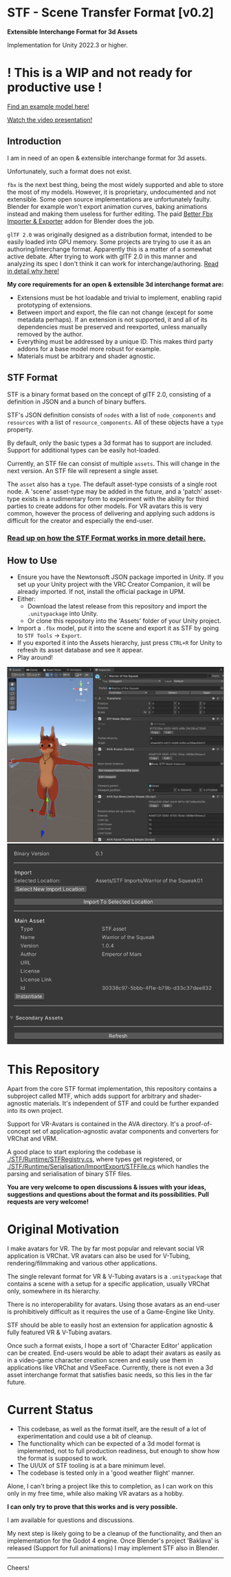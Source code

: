 # STF - Scene Transfer Format [v0.2]
**Extensible Interchange Format for 3d Assets**

Implementation for Unity 2022.3 or higher.

# **! This is a WIP and not ready for productive use !**
[Find an example model here!](https://emperorofmars.itch.io/stf-avatar-showcase)

[Watch the video presentation!](https://www.youtube.com/watch?v=cgY-faQrv78)

## Introduction
I am in need of an open & extensible interchange format for 3d assets.

Unfortunately, such a format does not exist.

`fbx` is the next best thing, being the most widely supported and able to store the most of my models.
However, it is proprietary, undocumented and not extensible. Some open source implementations are unfortunately faulty. Blender for example won't export animation curves, baking animations instead and making them useless for further editing. The paid [Better Fbx Importer & Exporter](https://blendermarket.com/products/better-fbx-importer--exporter) addon for Blender does the job.

`glTF 2.0` was originally designed as a distribution format, intended to be easily loaded into GPU memory. Some projects are trying to use it as an authoring/interchange format. Apparently this is a matter of a somewhat active debate. After trying to work with glTF 2.0 in this manner and analyzing its spec I don't think it can work for interchange/authoring. [Read in detail why here!](./Docs/gltf_fails_as_an_interchange_format.md)

**My core requirements for an open & extensible 3d interchange format are:**
* Extensions must be hot loadable and trivial to implement, enabling rapid prototyping of extensions.
* Between import and export, the file can not change (except for some metadata perhaps). If an extension is not supported, it and all of its dependencies must be preserved and reexported, unless manually removed by the author.
* Everything must be addressed by a unique ID. This makes third party addons for a base model more robust for example.
* Materials must be arbitrary and shader agnostic.

## STF Format
STF is a binary format based on the concept of glTF 2.0, consisting of a definition in JSON and a bunch of binary buffers.

STF's JSON definition consists of `nodes` with a list of `node_components` and `resources` with a list of `resource_components`.
All of these objects have a `type` property.

By default, only the basic types a 3d format has to support are included.
Support for additional types can be easily hot-loaded.

Currently, an STF file can consist of multiple `assets`. This will change in the next version. An STF file will represent a single asset.

The `asset` also has a `type`. The default asset-type consists of a single root node. A 'scene' asset-type may be added in the future, and a 'patch' asset-type exists in a rudimentary form to experiment with the ability for third parties to create addons for other models.
For VR avatars this is very common, however the process of delivering and applying such addons is difficult for the creator and especially the end-user.

### [Read up on how the STF Format works in more detail here.](./Docs/stf_format.md)

## How to Use
- Ensure you have the Newtonsoft JSON package imported in Unity. If you set up your Unity project with the VRC Creator Companion, it will be already imported. If not, install the official package in UPM.
- Either:
	- Download the latest release from this repository and import the `.unitypackage` into Unity.
	- Or clone this repository into the 'Assets' folder of your Unity project.
- Import a `.fbx` model, put it into the scene and export it as STF by going to `STF Tools` → `Export`.
- If you exported it into the Assets hierarchy, just press `CTRL+R` for Unity to refresh its asset database and see it appear.
- Play around!

![Screenshot of an STF model with its authoring components shown in the Unity inspector.](./Docs/Images/scene.png)
![Screenshot of an STF file's inspector in Unity.](./Docs/Images/import_settings.png)

# This Repository
Apart from the core STF format implementation, this repository contains a subproject called MTF, which adds support for arbitrary and shader-agnostic materials. It's independent of STF and could be further expanded into its own project.

Support for VR-Avatars is contained in the AVA directory. It's a proof-of-concept set of application-agnostic avatar components and converters for VRChat and VRM.

A good place to start exploring the codebase is [./STF/Runtime/STFRegistry.cs](./STF/Runtime/STFRegistry.cs), where types get registered, or [./STF/Runtime/Serialisation/ImportExport/STFFile.cs](./STF/Runtime/Serialisation/ImportExport/STFFile.cs) which handles the parsing and serialisation of binary STF files.

**You are very welcome to open discussions & issues with your ideas, suggestions and questions about the format and its possibilities. Pull requests are very welcome!**

# Original Motivation
I make avatars for VR. The by far most popular and relevant social VR application is VRChat. VR avatars can also be used for V-Tubing, rendering/filmmaking and various other applications.

The single relevant format for VR & V-Tubing avatars is a `.unitypackage` that contains a scene with a setup for a specific application, usually VRChat only, somewhere in its hierarchy.

There is no interoperability for avatars. Using those avatars as an end-user is prohibitively difficult as it requires the use of a Game-Engine like Unity.

STF should be able to easily host an extension for application agnostic & fully featured VR & V-Tubing avatars.

Once such a format exists, I hope a sort of 'Character Editor' application can be created. End-users would be able to adapt their avatars as easily as in a video-game character creation screen and easily use them in applications like VRChat and VSeeFace. Currently, there is not even a 3d asset interchange format that satisfies basic needs, so this lies in the far future.

# Current Status
* This codebase, as well as the format itself, are the result of a lot of experimentation and could use a bit of cleanup.
* The functionality which can be expected of a 3d model format is implemented, not to full production readiness, but enough to show how the format is supposed to work.
* The UI/UX of STF tooling is at a bare minimum level.
* The codebase is tested only in a 'good weather flight' manner.

Alone, I can't bring a project like this to completion, as I can work on this only in my free time, while also making VR avatars as a hobby.

**I can only try to prove that this works and is very possible.**

I am available for questions and discussions.

My next step is likely going to be a cleanup of the functionality, and then an implementation for the Godot 4 engine. Once Blender's project 'Baklava' is released (Support for full animations) I may implement STF also in Blender.

---

Cheers!
